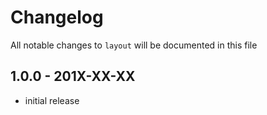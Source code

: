 # Changelog

All notable changes to `layout` will be documented in this file

## 1.0.0 - 201X-XX-XX

- initial release
